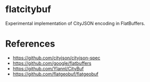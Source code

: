 # flatcitybuf

Experimental implementation of CityJSON encoding in FlatBuffers.

# References

- https://github.com/cityjson/cityjson-spec
- https://github.com/google/flatbuffers
- https://github.com/Ylannl/CityBuf
- https://github.com/flatgeobuf/flatgeobuf